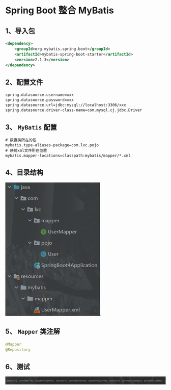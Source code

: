 # Spring Boot 整合 MyBatis

## 1、导入包

```xml
<dependency>
    <groupId>org.mybatis.spring.boot</groupId>
    <artifactId>mybatis-spring-boot-starter</artifactId>
    <version>2.1.3</version>
</dependency>
```

## 2、配置文件

```properties
spring.datasource.username=xxx
spring.datasource.password=xxx
spring.datasource.url=jdbc:mysql://localhost:3306/xxx
spring.datasource.driver-class-name=com.mysql.cj.jdbc.Driver
```

## 3、 `MyBatis` 配置

```properties
# 数据类所在的包
mybatis.type-aliases-package=com.lxc.pojo
# 映射xml文件所在位置
mybatis.mapper-locations=classpath:mybatis/mapper/*.xml
```

## 4、目录结构

![image-20200810142107529](photo\14、整合MyBatis目录结构（7）.png).

## 5、 `Mapper` 类注解

```java
@Mapper
@Repository
```

## 6、测试

![image-20200810142356493](photo\15、测试结果（7）.png)